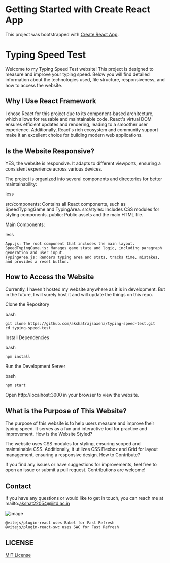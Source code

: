 # Getting Started with Create React App

This project was bootstrapped with [Create React App](https://github.com/facebook/create-react-app).

# Typing Speed Test

Welcome to my Typing Speed Test website! This project is designed to measure and improve your typing speed. Below you will find detailed information about the technologies used, file structure, responsiveness, and how to access the website.

## Why I Use React Framework

I chose React for this project due to its component-based architecture, which allows for reusable and maintainable code. React's virtual DOM ensures efficient updates and rendering, leading to a smoother user experience. Additionally, React's rich ecosystem and community support make it an excellent choice for building modern web applications.

## Is the Website Responsive?

YES, the website is responsive. It adapts to different viewports, ensuring a consistent experience across various devices.

The project is organized into several components and directories for better maintainability:

less

src/components: Contains all React components, such as SpeedTypingGame and TypingArea.
src/styles: Includes CSS modules for styling components.
public: Public assets and the main HTML file.

Main Components: 

less

    App.js: The root component that includes the main layout.
    SpeedTypingGame.js: Manages game state and logic, including paragraph generation and user input.
    TypingArea.js: Renders typing area and stats, tracks time, mistakes, and provides a reset button.

## How to Access the Website

Currently, I haven't hosted my website anywhere as it is in development. But in the future, I will surely host it and will update the things on this repo.

Clone the Repository

bash
```
git clone https://github.com/akshatrajsaxena/typing-speed-test.git
cd typing-speed-test
```
Install Dependencies

bash
```
npm install
```
Run the Development Server

bash
```
npm start
```
Open http://localhost:3000 in your browser to view the website.

## What is the Purpose of This Website?

The purpose of this website is to help users measure and improve their typing speed. It serves as a fun and interactive tool for practice and improvement.
How is the Website Styled?

The website uses CSS modules for styling, ensuring scoped and maintainable CSS. Additionally, it utilizes CSS Flexbox and Grid for layout management, ensuring a responsive design.
How to Contribute?

If you find any issues or have suggestions for improvements, feel free to open an issue or submit a pull request. Contributions are welcome!

## Contact

If you have any questions or would like to get in touch, you can reach me at mailto:akshat22054@iiitd.ac.in



![image](https://github.com/akshatrajsaxena/typing_speed_test/assets/119042958/d3807fdc-8ed2-448f-af68-ef7f477e97cd)


    @vitejs/plugin-react uses Babel for Fast Refresh
    @vitejs/plugin-react-swc uses SWC for Fast Refresh

## LICENSE

[MIT License](https://github.com/akshatrajsaxena/typing_speed_test/blob/master/LICENSE)
